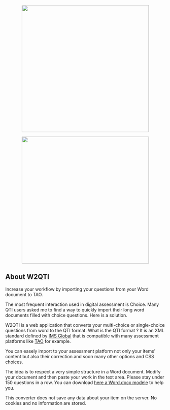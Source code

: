 <p align="center"><a href="https://wiquid.fr" target="_blank"><img src="https://wiquid.fr/projects/w2qti/WiquidTiles.png" width="400"></a></p>

<p align="center"><a href="https://wiquid.fr/projects/w2qti" target="_blank"><img src="https://wiquid.fr/projects/w2qti/logow2QTI.png" width="400"></a></p>


## About W2QTI
Increase your workflow by importing your questions from your Word document to TAO.

The most frequent interaction used in digital assessment is Choice. Many QTI users asked me to find a way to quickly import their long word documents filled with choice questions. Here is a solution.

W2QTI is a web application that converts your multi-choice or single-choice questions from word to the QTI format. What is the QTI format ? It is an XML standard defined by <a  target="_blank" href="https://www.imsglobal.org/question/qtiv2p2/imsqti_v2p2_impl.html">IMS Global</a> that is compatible with many assessment platforms like <a target="_blank" href="www.taotesting.com">TAO</a> for example.

You can easely import to your assessment platform not only your items' content but also their correction and soon many other options and CSS choices.

The idea is to respect a very simple structure in a Word document. Modify your document and then paste your work in the text area. Please stay under 150 questions in a row. You can download <a href="https://www.wiquid.fr/projects/w2qti/cmod.docx" target="_blank" >here a Word.docx modele</a> to help you.

This converter does not save any data about your item on the server. No cookies and no information are stored.
